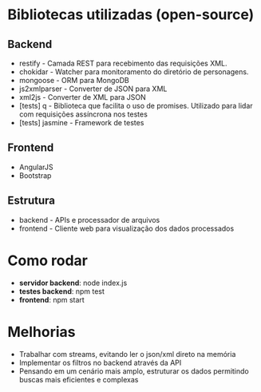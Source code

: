# Bibliotecas utilizadas (open-source)

## Backend

* restify - Camada REST para recebimento das requisições XML.
* chokidar - Watcher para monitoramento do diretório de personagens.
* mongoose - ORM para MongoDB
* js2xmlparser - Converter de JSON para XML
* xml2js - Converter de XML para JSON
* [tests] q - Biblioteca que facilita o uso de promises. Utilizado para lidar com requisições assíncrona nos testes
* [tests] jasmine - Framework de testes

## Frontend

* AngularJS
* Bootstrap

## Estrutura

* backend - APIs e processador de arquivos
* frontend - Cliente web para visualização dos dados processados

# Como rodar
* **servidor backend**: node index.js
* **testes backend**: npm test
* **frontend**: npm start

# Melhorias
* Trabalhar com streams, evitando ler o json/xml direto na memória
* Implementar os filtros no backend através da API
* Pensando em um cenário mais amplo, estruturar os dados permitindo buscas mais eficientes e complexas